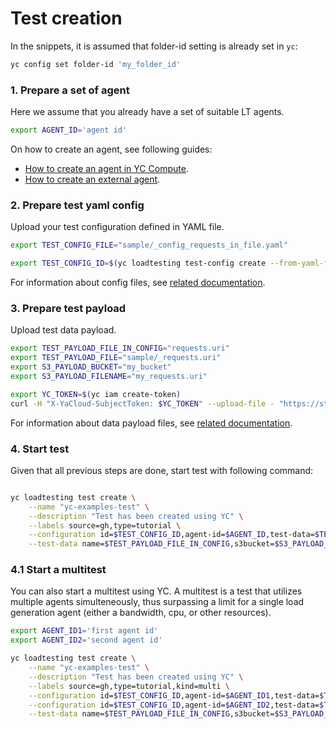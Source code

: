 # Test creation

In the snippets, it is assumed that folder-id setting is already set in `yc`:

```bash
yc config set folder-id 'my_folder_id'
```

### 1. Prepare a set of agent

Here we assume that you already have a set of suitable LT agents.

```bash
export AGENT_ID='agent id'
```

On how to create an agent, see following guides:
- [How to create an agent in YC Compute](https://cloud.yandex.ru/en/docs/load-testing/operations/create-agent).
- [How to create an external agent](https://cloud.yandex.ru/en/docs/load-testing/tutorials/loadtesting-external-agent).

### 2. Prepare test yaml config

Upload your test configuration defined in YAML file.

```bash
export TEST_CONFIG_FILE="sample/_config_requests_in_file.yaml"

export TEST_CONFIG_ID=$(yc loadtesting test-config create --from-yaml-file $TEST_CONFIG_FILE --format json | jq -r ".id")
```

For information about config files, see [related documentation](https://yandextank.readthedocs.io/en/latest/config_reference.html#).

### 3. Prepare test payload

Upload test data payload.

```bash
export TEST_PAYLOAD_FILE_IN_CONFIG="requests.uri"
export TEST_PAYLOAD_FILE="sample/_requests.uri"
export S3_PAYLOAD_BUCKET="my_bucket"
export S3_PAYLOAD_FILENAME="my_requests.uri"

export YC_TOKEN=$(yc iam create-token)
curl -H "X-YaCloud-SubjectToken: $YC_TOKEN" --upload-file - "https://storage.yandexcloud.net/$S3_PAYLOAD_BUCKET/$S3_PAYLOAD_FILENAME" < $TEST_PAYLOAD_FILE
```

For information about data payload files, see [related documentation](https://cloud.yandex.ru/en/docs/load-testing/concepts/payload).

### 4. Start test

Given that all previous steps are done, start test with following command:

```bash

yc loadtesting test create \
    --name "yc-examples-test" \
    --description "Test has been created using YC" \
    --labels source=gh,type=tutorial \
    --configuration id=$TEST_CONFIG_ID,agent-id=$AGENT_ID,test-data=$TEST_PAYLOAD_FILE_IN_CONFIG \
    --test-data name=$TEST_PAYLOAD_FILE_IN_CONFIG,s3bucket=$S3_PAYLOAD_BUCKET,s3file=$S3_PAYLOAD_FILENAME

```

### 4.1 Start a multitest

You can also start a multitest using YC. A multitest is a test that utilizes multiple agents simulteneously,
thus surpassing a limit for a single load generation agent (either a bandwidth, cpu, or other resources).

```bash
export AGENT_ID1='first agent id'
export AGENT_ID2='second agent id'

yc loadtesting test create \
    --name "yc-examples-test" \
    --description "Test has been created using YC" \
    --labels source=gh,type=tutorial,kind=multi \
    --configuration id=$TEST_CONFIG_ID,agent-id=$AGENT_ID1,test-data=$TEST_PAYLOAD_FILE_IN_CONFIG \
    --configuration id=$TEST_CONFIG_ID,agent-id=$AGENT_ID2,test-data=$TEST_PAYLOAD_FILE_IN_CONFIG \
    --test-data name=$TEST_PAYLOAD_FILE_IN_CONFIG,s3bucket=$S3_PAYLOAD_BUCKET,s3file=$S3_PAYLOAD_FILENAME
```
